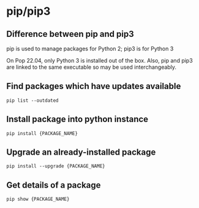 # pip/pip3

## Difference between pip and pip3
pip is used to manage packages for Python 2; pip3 is for Python 3

On Pop 22.04, only Python 3 is installed out of the box.
Also, pip and pip3 are linked to the same executable so may be used interchangeably.


## Find packages which have updates available
`pip list --outdated`


## Install package into python instance
`pip install {PACKAGE_NAME}`


## Upgrade an already-installed package
`pip install --upgrade {PACKAGE_NAME}`


## Get details of a package
`pip show {PACKAGE_NAME}`
